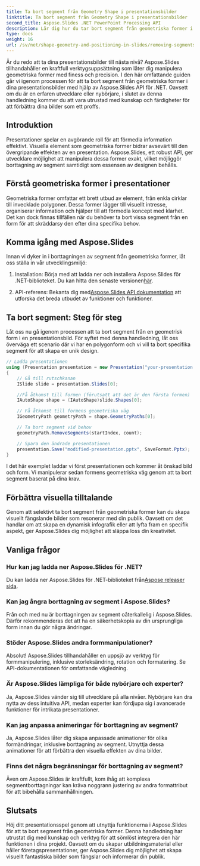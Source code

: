 ```yaml
---
title: Ta bort segment från Geometry Shape i presentationsbilder
linktitle: Ta bort segment från Geometry Shape i presentationsbilder
second_title: Aspose.Slides .NET PowerPoint Processing API
description: Lär dig hur du tar bort segment från geometriska former i presentationsbilder med Aspose.Slides API för .NET. Steg-för-steg guide med källkod. Förbättra dina rutschbanor med precision.
type: docs
weight: 16
url: /sv/net/shape-geometry-and-positioning-in-slides/removing-segments-geometry-shape/
---
```


Är du redo att ta dina presentationsbilder till nästa nivå? Aspose.Slides tillhandahåller en kraftfull verktygsuppsättning som låter dig manipulera geometriska former med finess och precision. I den här omfattande guiden går vi igenom processen för att ta bort segment från geometriska former i dina presentationsbilder med hjälp av Aspose.Slides API för .NET. Oavsett om du är en erfaren utvecklare eller nybörjare, i slutet av denna handledning kommer du att vara utrustad med kunskap och färdigheter för att förbättra dina bilder som ett proffs.

## Introduktion

Presentationer spelar en avgörande roll för att förmedla information effektivt. Visuella element som geometriska former bidrar avsevärt till den övergripande effekten av en presentation. Aspose.Slides, ett robust API, ger utvecklare möjlighet att manipulera dessa former exakt, vilket möjliggör borttagning av segment samtidigt som essensen av designen behålls.

## Förstå geometriska former i presentationer

Geometriska former omfattar ett brett utbud av element, från enkla cirklar till invecklade polygoner. Dessa former lägger till visuellt intresse, organiserar information och hjälper till att förmedla koncept med klarhet. Det kan dock finnas tillfällen när du behöver ta bort vissa segment från en form för att skräddarsy den efter dina specifika behov.

## Komma igång med Aspose.Slides

Innan vi dyker in i borttagningen av segment från geometriska former, låt oss ställa in vår utvecklingsmiljö:

1.  Installation: Börja med att ladda ner och installera Aspose.Slides för .NET-biblioteket. Du kan hitta den senaste versionen[här](https://releases.aspose.com/slides/net/).

2.  API-referens: Bekanta dig med[Aspose.Slides API dokumentation](https://reference.aspose.com/slides/net/) att utforska det breda utbudet av funktioner och funktioner.

## Ta bort segment: Steg för steg

Låt oss nu gå igenom processen att ta bort segment från en geometrisk form i en presentationsbild. För syftet med denna handledning, låt oss överväga ett scenario där vi har en polygonform och vi vill ta bort specifika segment för att skapa en unik design.

```csharp
// Ladda presentationen
using (Presentation presentation = new Presentation("your-presentation.pptx"))
{
    // Gå till rutschkanan
    ISlide slide = presentation.Slides[0];

    //Få åtkomst till formen (förutsatt att det är den första formen)
    IAutoShape shape = (IAutoShape)slide.Shapes[0];

    // Få åtkomst till formens geometriska väg
    IGeometryPath geometryPath = shape.GeometryPaths[0];

    // Ta bort segment vid behov
    geometryPath.RemoveSegments(startIndex, count);

    // Spara den ändrade presentationen
    presentation.Save("modified-presentation.pptx", SaveFormat.Pptx);
}
```

I det här exemplet laddar vi först presentationen och kommer åt önskad bild och form. Vi manipulerar sedan formens geometriska väg genom att ta bort segment baserat på dina krav.

## Förbättra visuella tilltalande

Genom att selektivt ta bort segment från geometriska former kan du skapa visuellt fängslande bilder som resonerar med din publik. Oavsett om det handlar om att skapa en dynamisk infografik eller att lyfta fram en specifik aspekt, ger Aspose.Slides dig möjlighet att släppa loss din kreativitet.

## Vanliga frågor

### Hur kan jag ladda ner Aspose.Slides för .NET?

 Du kan ladda ner Aspose.Slides för .NET-biblioteket från[Aspose releaser sida](https://releases.aspose.com/slides/net/). 

### Kan jag ångra borttagning av segment i Aspose.Slides?

Från och med nu är borttagningen av segment oåterkallelig i Aspose.Slides. Därför rekommenderas det att ha en säkerhetskopia av din ursprungliga form innan du gör några ändringar.

### Stöder Aspose.Slides andra formmanipulationer?

Absolut! Aspose.Slides tillhandahåller en uppsjö av verktyg för formmanipulering, inklusive storleksändring, rotation och formatering. Se API-dokumentationen för omfattande vägledning.

### Är Aspose.Slides lämpliga för både nybörjare och experter?

Ja, Aspose.Slides vänder sig till utvecklare på alla nivåer. Nybörjare kan dra nytta av dess intuitiva API, medan experter kan fördjupa sig i avancerade funktioner för intrikata presentationer.

### Kan jag anpassa animeringar för borttagning av segment?

Ja, Aspose.Slides låter dig skapa anpassade animationer för olika formändringar, inklusive borttagning av segment. Utnyttja dessa animationer för att förbättra den visuella effekten av dina bilder.

### Finns det några begränsningar för borttagning av segment?

Även om Aspose.Slides är kraftfullt, kom ihåg att komplexa segmentborttagningar kan kräva noggrann justering av andra formattribut för att bibehålla sammanhållningen.

## Slutsats

Höj ditt presentationsspel genom att utnyttja funktionerna i Aspose.Slides för att ta bort segment från geometriska former. Denna handledning har utrustat dig med kunskap och verktyg för att sömlöst integrera den här funktionen i dina projekt. Oavsett om du skapar utbildningsmaterial eller håller företagspresentationer, ger Aspose.Slides dig möjlighet att skapa visuellt fantastiska bilder som fängslar och informerar din publik.